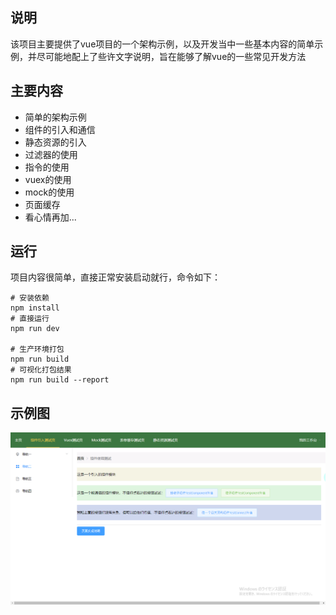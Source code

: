 ## 说明
该项目主要提供了vue项目的一个架构示例，以及开发当中一些基本内容的简单示例，并尽可能地配上了些许文字说明，旨在能够了解vue的一些常见开发方法

## 主要内容
+ 简单的架构示例
+ 组件的引入和通信
+ 静态资源的引入
+ 过滤器的使用
+ 指令的使用
+ vuex的使用
+ mock的使用
+ 页面缓存
+ 看心情再加...

## 运行
项目内容很简单，直接正常安装启动就行，命令如下：

``` 
# 安装依赖
npm install
# 直接运行
npm run dev

# 生产环境打包
npm run build
# 可视化打包结果
npm run build --report
```

## 示例图
![](./static/img/test.png)